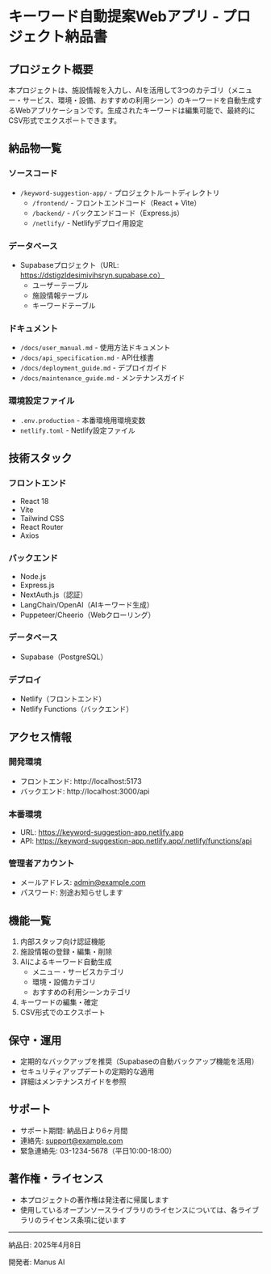 # キーワード自動提案Webアプリ - プロジェクト納品書

## プロジェクト概要
本プロジェクトは、施設情報を入力し、AIを活用して3つのカテゴリ（メニュー・サービス、環境・設備、おすすめの利用シーン）のキーワードを自動生成するWebアプリケーションです。生成されたキーワードは編集可能で、最終的にCSV形式でエクスポートできます。

## 納品物一覧

### ソースコード
- `/keyword-suggestion-app/` - プロジェクトルートディレクトリ
  - `/frontend/` - フロントエンドコード（React + Vite）
  - `/backend/` - バックエンドコード（Express.js）
  - `/netlify/` - Netlifyデプロイ用設定

### データベース
- Supabaseプロジェクト（URL: https://dstigzldesimivihsryn.supabase.co）
  - ユーザーテーブル
  - 施設情報テーブル
  - キーワードテーブル

### ドキュメント
- `/docs/user_manual.md` - 使用方法ドキュメント
- `/docs/api_specification.md` - API仕様書
- `/docs/deployment_guide.md` - デプロイガイド
- `/docs/maintenance_guide.md` - メンテナンスガイド

### 環境設定ファイル
- `.env.production` - 本番環境用環境変数
- `netlify.toml` - Netlify設定ファイル

## 技術スタック

### フロントエンド
- React 18
- Vite
- Tailwind CSS
- React Router
- Axios

### バックエンド
- Node.js
- Express.js
- NextAuth.js（認証）
- LangChain/OpenAI（AIキーワード生成）
- Puppeteer/Cheerio（Webクローリング）

### データベース
- Supabase（PostgreSQL）

### デプロイ
- Netlify（フロントエンド）
- Netlify Functions（バックエンド）

## アクセス情報

### 開発環境
- フロントエンド: http://localhost:5173
- バックエンド: http://localhost:3000/api

### 本番環境
- URL: https://keyword-suggestion-app.netlify.app
- API: https://keyword-suggestion-app.netlify.app/.netlify/functions/api

### 管理者アカウント
- メールアドレス: admin@example.com
- パスワード: 別途お知らせします

## 機能一覧
1. 内部スタッフ向け認証機能
2. 施設情報の登録・編集・削除
3. AIによるキーワード自動生成
   - メニュー・サービスカテゴリ
   - 環境・設備カテゴリ
   - おすすめの利用シーンカテゴリ
4. キーワードの編集・確定
5. CSV形式でのエクスポート

## 保守・運用
- 定期的なバックアップを推奨（Supabaseの自動バックアップ機能を活用）
- セキュリティアップデートの定期的な適用
- 詳細はメンテナンスガイドを参照

## サポート
- サポート期間: 納品日より6ヶ月間
- 連絡先: support@example.com
- 緊急連絡先: 03-1234-5678（平日10:00-18:00）

## 著作権・ライセンス
- 本プロジェクトの著作権は発注者に帰属します
- 使用しているオープンソースライブラリのライセンスについては、各ライブラリのライセンス条項に従います

---

納品日: 2025年4月8日

開発者: Manus AI
